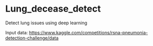 # Lung_decease_detect
Detect lung issues using deep learning

Input data: https://www.kaggle.com/competitions/rsna-pneumonia-detection-challenge/data
